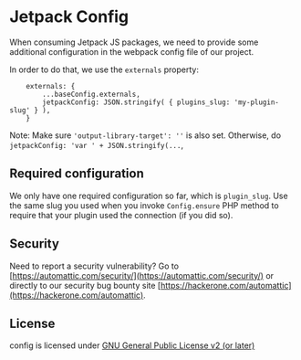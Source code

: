 # Jetpack Config

When consuming Jetpack JS packages, we need to provide some additional configuration in the webpack config file of our project.

In order to do that, we use the `externals` property:

```JS
	externals: {
		...baseConfig.externals,
		jetpackConfig: JSON.stringify( { plugins_slug: 'my-plugin-slug' } ),
	}
```

Note: Make sure `'output-library-target': ''` is also set. Otherwise, do `jetpackConfig: 'var ' + JSON.stringify(...`,

## Required configuration

We only have one required configuration so far, which is `plugin_slug`. Use the same slug you used when you invoke `Config.ensure` PHP method to require that your plugin used the connection (if you did so).

## Security

Need to report a security vulnerability? Go to [https://automattic.com/security/](https://automattic.com/security/) or directly to our security bug bounty site [https://hackerone.com/automattic](https://hackerone.com/automattic).

## License

config is licensed under [GNU General Public License v2 (or later)](./LICENSE.txt)

